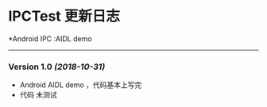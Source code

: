 # IPCTest  更新日志
*Android IPC :AIDL demo

--------------------------------------------------

### Version 1.0 *(2018-10-31)*

*  Android AIDL demo ，代码基本上写完 
* 代码 未测试

